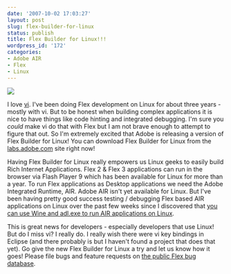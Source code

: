```yaml
---
date: '2007-10-02 17:03:27'
layout: post
slug: flex-builder-for-linux
status: publish
title: Flex Builder for Linux!!!
wordpress_id: '172'
categories:
- Adobe AIR
- Flex
- Linux
---
```


![](http://www.jamesward.org/wordpress/wp-content/uploads/2007/10/tux_w_fx_flag_blog.png)

I love [vi](http://en.wikipedia.org/wiki/Vi).  I've been doing Flex development on Linux for about three years - mostly with vi.  But to be honest when building complex applications it is nice to have things like code hinting and integrated debugging.  I'm sure you *could* make vi do that with Flex but I am not brave enough to attempt to figure that out.  So I'm extremely excited that Adobe is releasing a version of Flex Builder for Linux!  You can download Flex Builder for Linux from the [labs.adobe.com](http://labs.adobe.com/technologies/flex/flexbuilder_linux/) site right now!

Having Flex Builder for Linux really empowers us Linux geeks to easily build Rich Internet Applications.  Flex 2 & Flex 3 applications can run in the browser via Flash Player 9 which has been available for Linux for more than a year.  To run Flex applications as Desktop applications we need the Adobe Integrated Runtime, AIR.  Adobe AIR isn't yet available for Linux.  But I've been having pretty good success testing / debugging Flex based AIR applications on Linux over the past few weeks since I discovered that [you can use Wine and adl.exe to run AIR applications on Linux](/wordpress/2007/09/13/testing-air-applications-on-linux/).

This is great news for developers - especially developers that use Linux!  But do I miss vi?  I really do.  I really wish there were vi key bindings in Eclipse (and there probably is but I haven't found a project that does that yet).  Go give the new Flex Builder for Linux a try and let us know how it goes!  Please file bugs and feature requests on [the public Flex bug database](http://bugs.adobe.com/flex).
